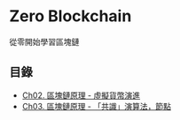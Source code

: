 # Zero Blockchain

從零開始學習區塊鏈

## 目錄

- [Ch02. 區塊鏈原理 - 虛擬貨幣演進](./ch02/README.md)
- [Ch03. 區塊鏈原理 - 「共識」演算法，節點](./ch03/README.md)
